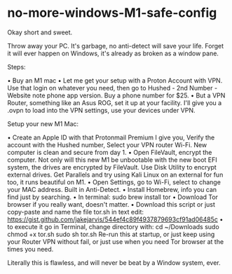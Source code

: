 # no-more-windows-M1-safe-config

Okay short and sweet.

Throw away your PC. It's garbage, no anti-detect will save your life. Forget it will ever happen on Windows, it's already as broken as a window pane.

Steps:

• Buy an M1 mac
• Let me get your setup with a Proton Account with VPN. Use that login on whatever you need, then go to Hushed - 2nd Number - Website note phone app version. Buy a phone number for $25.
• But a VPN Router, something like an Asus ROG, set it up at your facility. I'll give you a .ovpn to load into the VPN settings, use your devices under VPN.

Setup your new M1 Mac:

• Create an Apple ID with that Protonmail Premium I give you, Verify the account with the Hushed number, Select your VPN router Wi-Fi. New computer is clean and secure from day 1.
• Open FileVault, encrypt the computer. Not only will this new M1 be unbootable with the new boot EFI system, the drives are encrypted by FileVault. Use Disk Utility to encrypt external drives. Get Parallels and try using Kali Linux on an external for fun too, it runs beautiful on M1.
• Open Settings, go to Wi-Fi, select to change your MAC address. Built in Anti-Detect.
• Install Homebrew, info you can find just by searching.
• In terminal: sudo brew install tor
• Download Tor browser if you really want, doesn't matter.
• Download this script or just copy-paste and name the file tor.sh in text edit:
https://gist.github.com/jakejarvis/544ef4c89f4937879693cf91ad06485c
• to execute it go in Terminal, change directory with:
cd ~/Downloads
sudo chmod +x tor.sh
sudo sh tor.sh
Re-run this at startup, or just keep using your Router VPN without fail, or just use when you need Tor browser at the times you need.

Literally this is flawless, and will never be beat by a Window system, ever.
